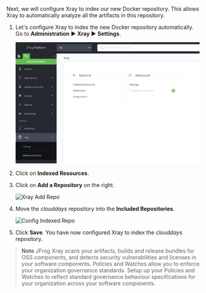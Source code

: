 Next, we will configure Xray to index our new Docker repository. This allows Xray to automatically analyze all the artifacts in this repository.

1. Let's configure Xray to index the new Docker repository automatically. Go to **Administration** ► **Xray** ► **Settings**.

   ![Config Xray](../../../docs/images/xray-config.png)

2. Click on **Indexed Resources**.

3. Click on **Add a Repository** on the right.

   ![Xray Add Repo](../../../docs/images/xray-add-repo.png)

4. Move the _clouddays_ repository into the **Included Repositories**.

    ![Config Indexed Repo](../../../docs/images/config-indexed-repo.png)

5. Click **Save**. You have now configured Xray to index the _clouddays_ repository.


> **Note** JFrog Xray scans your artifacts, builds and release bundles for OSS components, and detects security vulnerabilities and licenses in your software components. 
Policies and Watches allow you to enforce your organization governance standards. Setup up your Policies and Watches to reflect standard governance behaviour specifications for your organization across your software components.
